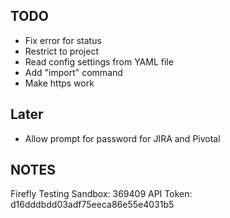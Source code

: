 ## TODO

* Fix error for status
* Restrict to project
* Read config settings from YAML file
* Add "import" command
* Make https work

## Later

* Allow prompt for password for JIRA and Pivotal

## NOTES

Firefly Testing Sandbox: 369409
API Token: d16dddbdd03adf75eeca86e55e4031b5